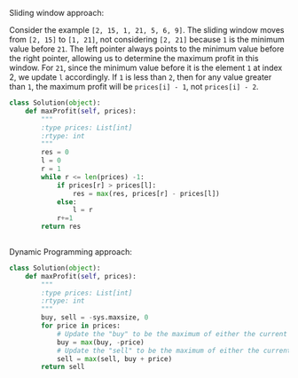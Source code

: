 Sliding window approach:


Consider the example `[2, 15, 1, 21, 5, 6, 9]`. The sliding window moves from `[2, 15]` to `[1, 21]`, not considering `[2, 21]` because `1` is the minimum value before `21`. The left pointer always points to the minimum value before the right pointer, allowing us to determine the maximum profit in this window. For `21`, since the minimum value before it is the element `1` at index 2, we update `l` accordingly. If `1` is less than `2`, then for any value greater than `1`, the maximum profit will be `prices[i] - 1`, not `prices[i] - 2`.

```python
class Solution(object):
    def maxProfit(self, prices):
        """
        :type prices: List[int]
        :rtype: int
        """
        res = 0
        l = 0
        r = 1
        while r <= len(prices) -1:
            if prices[r] > prices[l]:
                res = max(res, prices[r] - prices[l])
            else:
                l = r
            r+=1
        return res
        
```
Dynamic Programming approach:
```python
class Solution(object):
    def maxProfit(self, prices):
        """
        :type prices: List[int]
        :rtype: int
        """
        buy, sell = -sys.maxsize, 0
        for price in prices:
            # Update the "buy" to be the maximum of either the current buy or the negative of the current price
            buy = max(buy, -price)
            # Update the "sell" to be the maximum of either the current sell or the profit from this price
            sell = max(sell, buy + price)
        return sell
```
